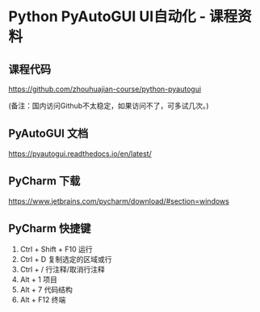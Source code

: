 Python PyAutoGUI UI自动化 - 课程资料
=========================

课程代码
---------

https://github.com/zhouhuajian-course/python-pyautogui

(备注：国内访问Github不太稳定，如果访问不了，可多试几次。)

PyAutoGUI 文档
-----------------

https://pyautogui.readthedocs.io/en/latest/

PyCharm 下载
---------------

https://www.jetbrains.com/pycharm/download/#section=windows

PyCharm 快捷键
-----------------

1. Ctrl + Shift + F10  运行
2. Ctrl + D  复制选定的区域或行
3. Ctrl + /   行注释/取消行注释
4. Alt + 1  项目
5. Alt + 7  代码结构
6. Alt + F12  终端
